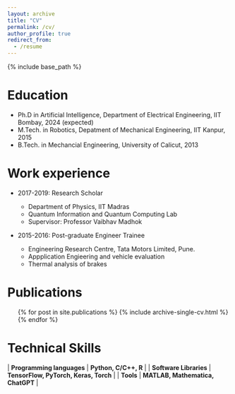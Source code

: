```yaml
---
layout: archive
title: "CV"
permalink: /cv/
author_profile: true
redirect_from:
  - /resume
---
```


{% include base_path %}

Education
======
* Ph.D in Artificial Intelligence, Department of Electrical Engineering, IIT Bombay, 2024 (expected)
* M.Tech. in Robotics, Depatment of Mechanical Engineering, IIT Kanpur, 2015
* B.Tech. in Mechancial Engineering, University of Calicut, 2013

Work experience
======
* 2017-2019: Research Scholar
  * Department of Physics, IIT Madras
  * Quantum Information and Quantum Computing Lab
  * Supervisor: Professor Vaibhav Madhok

* 2015-2016: Post-graduate Engineer Trainee
  * Engineering Research Centre, Tata Motors Limited, Pune.
  * Appplication Engieering and vehicle evaluation
  * Thermal analysis of brakes
  

Publications
======
  <ul>{% for post in site.publications %}
    {% include archive-single-cv.html %}
  {% endfor %}</ul>
  
<!-- Talks
======
  <ul>{% for post in site.talks %}
    {% include archive-single-talk-cv.html %}
  {% endfor %}</ul>
  
Teaching
======
  <ul>{% for post in site.teaching %}
    {% include archive-single-cv.html %}
  {% endfor %}</ul>
  
Service and leadership
======
* Currently signed in to 43 different slack teams -->

Technical Skills
======

| <b>Programming languages</b> |                <b>Python, C/C++, R</b>               |
|   <b>Software Libraries</b>  |       <b>TensorFlow, PyTorch, Keras, Torch</b>       |
|         <b>Tools</b>         |           <b>MATLAB, Mathematica, ChatGPT</b>        |
